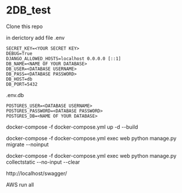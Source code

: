 # 2DB_test


Clone this repo 

in derictory add file 
.env
```script
SECRET_KEY=<YOUR SECRET KEY>
DEBUG=True
DJANGO_ALLOWED_HOSTS=localhost 0.0.0.0 [::1]
DB_NAME=<NAME OF YOUR DATABASE>
DB_USER=<DATABASE USERNAME>
DB_PASS=<DATABASE PASSWORD>
DB_HOST=db
DB_PORT=5432
```


.env.db
```script
POSTGRES_USER=<DATABASE USERNAME>
POSTGRES_PASSWORD=<DATABASE PASSWORD>
POSTGRES_DB=<NAME OF YOUR DATABASE>
```

docker-compose -f docker-compose.yml up -d --build

docker-compose -f docker-compose.yml exec web python manage.py migrate --noinput

docker-compose -f docker-compose.yml exec web python manage.py collectstatic --no-input --clear

http://localhost/swagger/

AWS run all 

